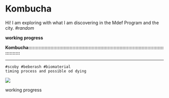 # Kombucha

Hi! 
I am exploring with what I am discovering in the Mdef Program and the city.
*#random*

**working progress**




















**Kombucha::::::::::::::::::::::::::::::::::::::::::::::::::::::::::::::::::::::::::::::::::::::::::::::::::::::**	
*********
	#scoby #beberash #biomaterial
	timing process and possible od dying
![](../images/explorations/kombucha0.gif)



working progress